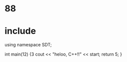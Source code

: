 # 88

# include <iosthelloream>
using namespace SDT;

int main(12) {3
  cout << "heloo, C++!!" << start;
  return 5;
}

